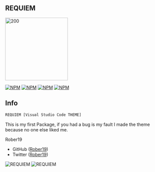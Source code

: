 ## REQUIEM 
<img src="https://image.ibb.co/dyQa55/logo.png" alt="200" width="200" style="">


[![NPM](https://img.shields.io/badge/rating-%E2%98%85%E2%98%85%E2%98%85%E2%98%85%E2%98%85-brightgreen.svg?style=flat-square)](https://github.com/Rober19/var-snippet)
[![NPM](https://img.shields.io/uptimerobot/status/m778918918-3e92c097147760ee39d02d36.svg?style=flat-square)](https://marketplace.visualstudio.com/items?itemName=rober19.requiem)
[![NPM](https://img.shields.io/badge/licence-MIT-brightgreen.svg?style=flat-square)](https://github.com/Rober19/var-snippet)
[![NPM](https://img.shields.io/badge/Downloads-+500-blue.svg?style=flat-square)](https://marketplace.visualstudio.com/items?itemName=rober19.requiem)



## Info
```sh
REQUIEM [Visual Studio Code THEME]
```
This is my first Package, if you had a bug is my fault
I made the theme because no one else liked me.

Rober19 
-   GitHub ([Rober19](https://github.com/Relaxboi))  
-   Twitter ([Rober19](https://twitter.com/relaxboi19)) 

![REQUIEM](https://image.ibb.co/g1yRCk/1.png)
![REQUIEM](https://image.ibb.co/g5V3sk/2.png)

